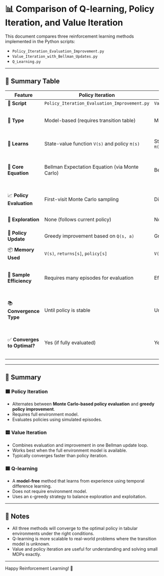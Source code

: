 # 📊 Comparison of Q-learning, Policy Iteration, and Value Iteration

This document compares three reinforcement learning methods implemented in the Python scripts:

- `Policy_Iteration_Evaluation_Improvement.py`
- `Value_Iteration_with_Bellman_Updates.py`
- `Q_Learning.py`

---

## 🧠 Summary Table

| Feature                        | **Policy Iteration**                                | **Value Iteration**                                   | **Q-learning**                                         |
|-------------------------------|-----------------------------------------------------|--------------------------------------------------------|--------------------------------------------------------|
| 📄 **Script**                  | `Policy_Iteration_Evaluation_Improvement.py`        | `Value_Iteration_with_Bellman_Updates.py`              | `Q_Learning.py`                                        |
| 🔧 **Type**                   | Model-based (requires transition table)             | Model-based (requires transition table)                | Model-free (no transition probabilities required)       |
| 🧠 **Learns**                 | State-value function `V(s)` and policy `π(s)`       | State-value function `V(s)` → then derive `π(s)`       | Action-value function `Q(s, a)` directly                |
| 🔄 **Core Equation**          | Bellman Expectation Equation (via Monte Carlo)       | Bellman Optimality Equation                            | Bellman Optimality Equation (sample-based)              |
| 📈 **Policy Evaluation**      | First-visit Monte Carlo sampling                    | Direct Bellman updates                                | Temporal-difference updates via episodes                |
| 🧭 **Exploration**            | None (follows current policy)                       | None (full sweep over state space)                     | ε-greedy exploration                                    |
| 🔁 **Policy Update**         | Greedy improvement based on `Q(s, a)`                | Greedy improvement from `V(s)`                         | Derived from learned `Q(s, a)`                          |
| 📦 **Memory Used**            | `V(s)`, `returns[s]`, `policy[s]`                    | `V(s)`, `policy[s]`                                    | `Q(s, a)`                                              |
| 🧪 **Sample Efficiency**      | Requires many episodes for evaluation               | Efficient with known model                             | Needs many episodes but works with real environments    |
| 📚 **Convergence Type**       | Until policy is stable                              | Until value function change < threshold                | Learns gradually through sampled updates                |
| ✅ **Converges to Optimal?**  | Yes (if fully evaluated)                            | Yes                                                    | Yes (if exploration and learning rate are sufficient)   |

---

## 📝 Summary

### 🟦 Policy Iteration
- Alternates between **Monte Carlo-based policy evaluation** and **greedy policy improvement**.
- Requires full environment model.
- Evaluates policies using simulated episodes.

### 🟨 Value Iteration
- Combines evaluation and improvement in one Bellman update loop.
- Works best when the full environment model is available.
- Typically converges faster than policy iteration.

### 🟥 Q-learning
- A **model-free** method that learns from experience using temporal difference learning.
- Does not require environment model.
- Uses an ε-greedy strategy to balance exploration and exploitation.

---

## 📎 Notes

- All three methods will converge to the optimal policy in tabular environments under the right conditions.
- Q-learning is more scalable to real-world problems where the transition model is unknown.
- Value and policy iteration are useful for understanding and solving small MDPs exactly.

---

Happy Reinforcement Learning! 🚀
